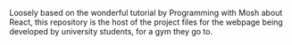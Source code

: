 Loosely based on the wonderful tutorial by Programming with Mosh about React, this repository is the host of the project files for the webpage being developed by university students, for a gym they go to.
